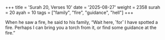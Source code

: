 +++
title = 'Surah 20, Verses 10'
date = '2025-08-27'
weight = 2358
surah = 20
ayah = 10
tags = ["family", "fire", "guidance", "hell"]
+++

When he saw a fire, he said to his family, “Wait here, ˹for˺ I have spotted a fire. Perhaps I can bring you a torch from it, or find some guidance at the fire.”